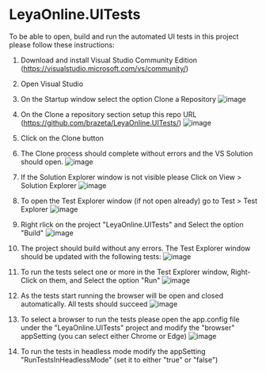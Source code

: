 # LeyaOnline.UITests
To be able to open, build and run the automated UI tests in this project please follow these instructions:
1) Download and install Visual Studio Community Edition (https://visualstudio.microsoft.com/vs/community/)
2) Open Visual Studio
3) On the Startup window select the option Clone a Repository
![image](https://github.com/user-attachments/assets/61ae428b-f673-4334-91bf-d0896ff53a49)

4) On the Clone a repository section setup this repo URL (https://github.com/brazeta/LeyaOnline.UITests/)
![image](https://github.com/user-attachments/assets/f221c123-a71f-4b52-b7b0-040d2634e5b4)

5) Click on the Clone button
6) The Clone process should complete without errors and the VS Solution should open.
![image](https://github.com/user-attachments/assets/c20ff97b-e515-4535-a583-c84a8eb494f0)

7) If the Solution Explorer window is not visible please Click on View > Solution Explorer
![image](https://github.com/user-attachments/assets/9f8de989-fad3-4d89-afa3-f0d172366a58)

8) To open the Test Explorer window (if not open already) go to Test > Test Explorer
![image](https://github.com/user-attachments/assets/6d5c439e-ebe4-4b95-ab01-8fc10ccfe9ee)

9) Right rlick on the project "LeyaOnline.UITests" and Select the option "Build"
![image](https://github.com/user-attachments/assets/d3ad4111-5ad1-4963-b794-4d5a38cdff02)

10) The project should build without any errors. The Test Explorer window should be updated with the following tests:
![image](https://github.com/user-attachments/assets/2bda8f50-1eea-4432-85b7-c319ce770796)

11) To run the tests select one or more in the Test Explorer window, Right-Click on them, and Select the option "Run"
![image](https://github.com/user-attachments/assets/cd72e7d7-6ba1-4aaa-be0f-00a77181275c)

12) As the tests start running the browser will be open and closed automatically. All tests should succeed
![image](https://github.com/user-attachments/assets/a2309a8f-b67e-4b7a-b7bf-266e6eda1f32)

13) To select a browser to run the tests please open the app.config file under the "LeyaOnline.UITests" project and modify the "browser" appSetting (you can select either Chrome or Edge)
![image](https://github.com/user-attachments/assets/df12c3e9-e2ae-4899-93f5-95639f260f96)

14) To run the tests in headless mode modify the appSetting "RunTestsInHeadlessMode" (set it to either "true" or "false")

